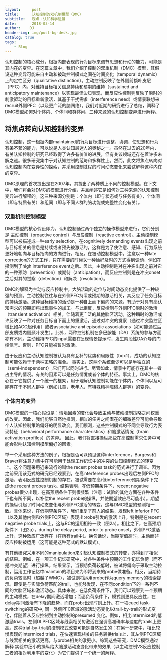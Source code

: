 ```yaml
---
layout:     post
title:      认知控制的双机制模型（DMC）
subtitle:   观点：认知科学进展
date:       2018-03-14
author:    DJ
header-img: img/post-bg-desk.jpg
catalog: true
tags:
    - Blog
---
```



认知控制的核心成分，根据内部表现的行为目标来调节思想和行动的能力，可能是其内在的变异。在这篇文章中，我们介绍了控制的双重机制（DMC）模型，其假设这种变异可能来自主动和被动控制模式之间在时间变化（temporal dynamic）上的定性区分（qualitative distinction）。主动控制反映了在外侧前额叶皮层（PFC）内，对维持目标相关信息持续和预期的维持（sustained and anticipatory maintenance）以实现最佳认知表现，而反应性控制则反映了瞬时的刺激驱动的目标重新激活，其基于干扰需求（interference need）或情景联想来recruit外侧PFC（以及更广泛的脑网络）。我们对近期的研究进行了总结，阐释了DMC模型如何对个体内、个体间和群体间，三种来源的认知控制变异进行解释。

## 将焦点转向认知控制的变异

认知控制，这一根据内部maintained的行为目标进行调整，协调，使思想和行为有条不紊的能力，可以说是人类认知最迷人的奥秘之一。虽然在过去的20年内，有关认知控制的研究已经取得了许多有价值的进展，但有关该领域还存在着许多未解之谜。很多研究集中于对认知控制的范畴和多样性上。然而，此文将焦点转向对认知控制内在变异性的探索，并采用控制过程的时间动态变化来尝试解释这种内在的变异。

DMC原理的首次提出是在2007年，其提出了两种质上不同的控制模型。在下文中，我们将会对DMC的模型进行介绍，并且阐述它是如何对三种来源的认知控制变异进行解释的。这三种来源分别是：个体内（即与状态或与任务有关），个体间（即与特质有关）和组间（即与不同人群的脑功能或完整性变化有关）。

### 双重机制控制模型
DMC模型的核心假设即为，认知控制通过两个独立的操作模型来进行，它们分别是 主动控制（proactive control）与反应控制（reactive control）。主动控制模型可以被描述成一种early selection，在cognitively demanding events出现之前与目标相关的信息是持续或者预先被激活的，这样是为了使注意、感知、行为系统更好地朝向与目标指向的方向进行。相反，在被动控制模型中，注意以一种late correction的方式工作，只在需要的时候以一种恰好及时的方式得到调动，例如在探测到了high interference event之后。因此，主动控制是对在冲突出现之前对它的一种预防（prevention）或期待（anticipation），而反应控制则是在冲突onset之后对其的觉察（detection）和解决（resolution）。


DMC的解释为主动与反应控制中，大脑活动的定位与时间动态变化提供了一种较强的预测。主动控制往往与在外侧PFC持续或预期的激活相关，其反应了任务目标的持续激活。这种目标维持的活动是一种自上而下偏向的来源，有助于对具有高认知需求的预期即将出现事件的加工。与此相反，反应控制与外侧PFC瞬时的激活（transient activation）相关，伴随着更广泛的其他脑区活动。这种瞬时的激活或许反映了一种对任务目标自下而上的重激活，通过对冲突的觉察（通过冲突监控区域比如ACC起作用）或者associative and episodic associations（如可能通过后部皮质或内侧颞叶发生）。此外，两种控制机制在多巴胺能（DA）系统的参与方面亦有不同。主动维持PFC的input需要在呈现情景提示时，发生阶段性DA介导的门控信号。否则，PFC只能被暂时激活。

由于反应和主动认知控制被认为具有互补的优势和局限性（box1），成功的认知控制可能依赖于于两种策略的混合。 事实上，这两个系统至少可以是半独立的（semi-independent）,它们可以同时进行。尽管如此，情景中可能存在其中一者占主导的情况。有关的因素可以是任务情境或者个体的特征。事实上，DMC的核心在于它提供了一个统一的框架，用于理解认知控制功能在个体内，个体间以及可能存在于不同人群中（例如儿童，老年人，有特殊精神障碍人群等）的变异。

### 个体内的变异

DMC模型的一核心假设是：情境因素的变化会导致主动与被动控制策略之间权重的改变。因此，我们能够自然地推测，相似的任务之间潜在的细微差异可能会导致个人认知控制策略偏好的明显改变。我们预测，这些控制模式的不同会导致行为表现特征（behavioral performance characteristics）和脑激活情况（brain activation profiles）的差异。 因此，我们将直接操纵那些在高控制需求任务中可能会影响认知控制模型偏好的因素。

举一个采用这种方法的例子，根据是否可以预见这种interference，Burgess和Braver将注意力集中在可能用于处理工作记忆中的冲突的认知控制模式的转变上。这个问题采用近来流行的叫the recent probes task的范式进行了调查。因为之前采用该范式的研究已经观察到，在高interference probes出现后左侧PFC的激活，表明反应性控制机制的存在。被试需要在高/低interference预期条件下完成the recent probes task。结果表明，在低预期条件下，recent negative probes很少出现，在高预期条件下则很频繁（注意：试验的其他方面在各种条件下也有所不同，以补偿the recent probe的操纵，并使期望效应尽可能小）。期望的操纵引起了时间动态变化与外侧PFC激活的转变，这与DMC模型的预测相一致。具体来说，在低期望条件下，我们重复了前人的结果，发现left inferior PFC（以及其他内侧和外侧PFC区域）表现出probe引发的激活上升，特别是在recent negative probe trials上，这与RC的运用相符一致（图2a）。相比之下，在高预期条件下（图2a），during the delay period, prior to probe onset，外侧PFC激活上升，这种效应广泛存在（在所有trail中）。换句话说，当期望值高时，主动而非反应控制被运用（这可能是这种范式的默认模式）。

有其他研究采用不同的manipulation来引起认知控制模式的转变，亦得到了相似的结果。例如，在一项工作记忆研究中，对各种条件中预期的工作记忆负荷（而不是冲突期望）进行操纵。结果显示，当预期负荷较低时，被试将偏向于采取主动控制，运用工作记忆中maintain的项目来为即将到来的probe做准备。相反，当期待的负荷较高时（超越了WMC），被试则将运用probe作为query memory的检索提示。即使是与实际负荷匹配的trail，也能够发现，在不同condition下的一系列不同的大脑区域和激活动态。具体来说，在低负荷条件下，我们可以观察到一个预期的主动模式，在delay期间激活增加；而高负荷条件下，模式则更具反应性，在delay期间激活有下降的趋势，而在probe出现时则上升。在一项cued task-switching的研究中, 同一外侧PFC区域的激活动态变化以trail-by-trail的形式变化，伴随着从反应控制到主动控制的presumed 变化。例如，相比intermixed的低激励trials，左侧DLPFC区域与线索相关的激活在强调高准确率与速度的trails上更高。这种trial-by-trial的控制模式改变可能是自然发生的：在另一研究中，相比较慢表现的intermixed trials，在快速表现相关的任务转换trials上，其左侧PFC区域与线索相关的激活更高，与probe相关的激更小。综观这些研究，DMC模型通过解释 实验中细小的操纵给大脑激活动态变化带来的效果（以主动控制VS反应控制 二者的相对利用率的变化）为它们提供了一个统一的解释。
